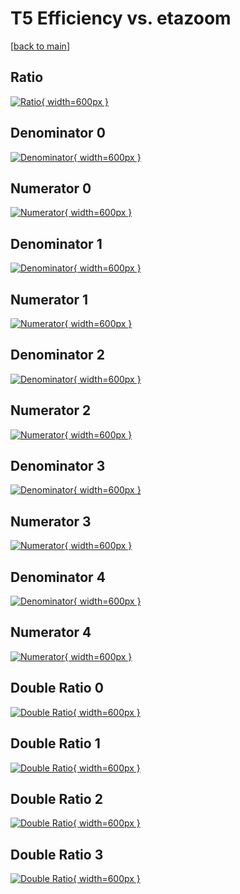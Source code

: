 # T5 Efficiency vs. etazoom

[[back to main](./)]



## Ratio

[![Ratio](../mtv/var/T5_vtr_0_1_eff_etazoom.png){ width=600px }](../mtv/var/T5_vtr_0_1_eff_etazoom.pdf)

## Denominator 0

[![Denominator](../mtv/den/T5_vtr_0_1_eff_etazoom_den0.png){ width=600px }](../mtv/den/T5_vtr_0_1_eff_etazoom_den0.pdf)

## Numerator 0

[![Numerator](../mtv/num/T5_vtr_0_1_eff_etazoom_num0.png){ width=600px }](../mtv/num/T5_vtr_0_1_eff_etazoom_num0.pdf)

## Denominator 1

[![Denominator](../mtv/den/T5_vtr_0_1_eff_etazoom_den1.png){ width=600px }](../mtv/den/T5_vtr_0_1_eff_etazoom_den1.pdf)

## Numerator 1

[![Numerator](../mtv/num/T5_vtr_0_1_eff_etazoom_num1.png){ width=600px }](../mtv/num/T5_vtr_0_1_eff_etazoom_num1.pdf)

## Denominator 2

[![Denominator](../mtv/den/T5_vtr_0_1_eff_etazoom_den2.png){ width=600px }](../mtv/den/T5_vtr_0_1_eff_etazoom_den2.pdf)

## Numerator 2

[![Numerator](../mtv/num/T5_vtr_0_1_eff_etazoom_num2.png){ width=600px }](../mtv/num/T5_vtr_0_1_eff_etazoom_num2.pdf)

## Denominator 3

[![Denominator](../mtv/den/T5_vtr_0_1_eff_etazoom_den3.png){ width=600px }](../mtv/den/T5_vtr_0_1_eff_etazoom_den3.pdf)

## Numerator 3

[![Numerator](../mtv/num/T5_vtr_0_1_eff_etazoom_num3.png){ width=600px }](../mtv/num/T5_vtr_0_1_eff_etazoom_num3.pdf)

## Denominator 4

[![Denominator](../mtv/den/T5_vtr_0_1_eff_etazoom_den4.png){ width=600px }](../mtv/den/T5_vtr_0_1_eff_etazoom_den4.pdf)

## Numerator 4

[![Numerator](../mtv/num/T5_vtr_0_1_eff_etazoom_num4.png){ width=600px }](../mtv/num/T5_vtr_0_1_eff_etazoom_num4.pdf)

## Double Ratio 0

[![Double Ratio](../mtv/ratio/T5_vtr_0_1_eff_etazoom_ratio0.png){ width=600px }](../mtv/ratio/T5_vtr_0_1_eff_etazoom_ratio0.pdf)

## Double Ratio 1

[![Double Ratio](../mtv/ratio/T5_vtr_0_1_eff_etazoom_ratio1.png){ width=600px }](../mtv/ratio/T5_vtr_0_1_eff_etazoom_ratio1.pdf)

## Double Ratio 2

[![Double Ratio](../mtv/ratio/T5_vtr_0_1_eff_etazoom_ratio2.png){ width=600px }](../mtv/ratio/T5_vtr_0_1_eff_etazoom_ratio2.pdf)

## Double Ratio 3

[![Double Ratio](../mtv/ratio/T5_vtr_0_1_eff_etazoom_ratio3.png){ width=600px }](../mtv/ratio/T5_vtr_0_1_eff_etazoom_ratio3.pdf)

